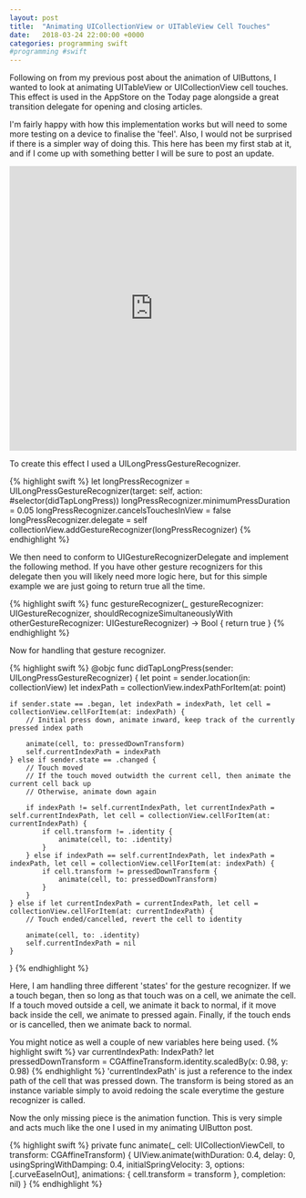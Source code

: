 ```yaml
---
layout: post
title:  "Animating UICollectionView or UITableView Cell Touches"
date:   2018-03-24 22:00:00 +0000
categories: programming swift
#programming #swift
---
```


Following on from my previous post about the animation of UIButtons, I wanted to look at animating UITableView or UICollectionView cell touches. This effect is used in the AppStore on the Today page alongside a great transition delegate for opening and closing articles. 

I'm fairly happy with how this implementation works but will need to some more testing on a device to finalise the 'feel'. Also, I would not be surprised if there is a simpler way of doing this. This here has been my first stab at it, and if I come up with something better I will be sure to post an update.

<iframe src="https://giphy.com/embed/5n25DR1Y7e9Xtdk9iY" width="100%" height="500" frameBorder="0" class="giphy-embed" allowFullScreen style="pointer-events: none;"></iframe>

To create this effect I used a UILongPressGestureRecognizer. 

{% highlight swift %}
let longPressRecognizer = UILongPressGestureRecognizer(target: self, action: #selector(didTapLongPress))
longPressRecognizer.minimumPressDuration = 0.05
longPressRecognizer.cancelsTouchesInView = false
longPressRecognizer.delegate = self
collectionView.addGestureRecognizer(longPressRecognizer)
{% endhighlight %}

We then need to conform to UIGestureRecognizerDelegate and implement the following method. If you have other gesture recognizers for this delegate then you will likely need more logic here, but for this simple example we are just going to return true all the time.

{% highlight swift %}
func gestureRecognizer(_ gestureRecognizer: UIGestureRecognizer, shouldRecognizeSimultaneouslyWith otherGestureRecognizer: UIGestureRecognizer) -> Bool {
    return true
}
{% endhighlight %}

Now for handling that gesture recognizer. 

{% highlight swift %}
@objc func didTapLongPress(sender: UILongPressGestureRecognizer) {
    let point = sender.location(in: collectionView)
    let indexPath = collectionView.indexPathForItem(at: point)
        
    if sender.state == .began, let indexPath = indexPath, let cell = collectionView.cellForItem(at: indexPath) {
        // Initial press down, animate inward, keep track of the currently pressed index path
            
        animate(cell, to: pressedDownTransform)
        self.currentIndexPath = indexPath
    } else if sender.state == .changed {
        // Touch moved
        // If the touch moved outwidth the current cell, then animate the current cell back up
        // Otherwise, animate down again
        
        if indexPath != self.currentIndexPath, let currentIndexPath = self.currentIndexPath, let cell = collectionView.cellForItem(at: currentIndexPath) {
            if cell.transform != .identity {
                animate(cell, to: .identity)
            }
        } else if indexPath == self.currentIndexPath, let indexPath = indexPath, let cell = collectionView.cellForItem(at: indexPath) {
            if cell.transform != pressedDownTransform {
                animate(cell, to: pressedDownTransform)
            }
        }
    } else if let currentIndexPath = currentIndexPath, let cell = collectionView.cellForItem(at: currentIndexPath) {
        // Touch ended/cancelled, revert the cell to identity
        
        animate(cell, to: .identity)
        self.currentIndexPath = nil
    }
}
{% endhighlight %}

Here, I am handling three different 'states' for the gesture recognizer. If we a touch began, then so long as that touch was on a cell, we animate the cell. If a touch moved outside a cell, we animate it back to normal, if it move back inside the cell, we animate to pressed again. Finally, if the touch ends or is cancelled, then we animate back to normal.

You might notice as well a couple of new variables here being used.
{% highlight swift %}
var currentIndexPath: IndexPath?
let pressedDownTransform =  CGAffineTransform.identity.scaledBy(x: 0.98, y: 0.98)
{% endhighlight %}
'currentIndexPath' is just a reference to the index path of the cell that was pressed down. The transform is being stored as an instance variable simply to avoid redoing the scale everytime the gesture recognizer is called.

Now the only missing piece is the animation function. This is very simple and acts much like the one I used in my animating UIButton post.

{% highlight swift %}
private func animate(_ cell: UICollectionViewCell, to transform: CGAffineTransform) {
    UIView.animate(withDuration: 0.4,
                    delay: 0,
                    usingSpringWithDamping: 0.4,
                    initialSpringVelocity: 3,
                    options: [.curveEaseInOut],
                    animations: {
                    cell.transform = transform
        }, completion: nil)
}
{% endhighlight %}
